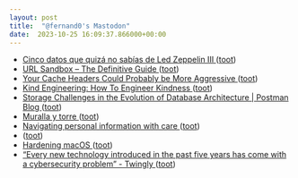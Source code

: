 ```yaml
---
layout: post
title:  "@fernand0's Mastodon"
date:  2023-10-25 16:09:37.866000+00:00
---
```

*  [Cinco datos que quizá no sabías de Led Zeppelin III ](https://es.rollingstone.com/cinco-datos-que-quiza-no-sabias-de-led-zeppelin-iii) ([toot](https://mastodon.social/@fernand0/111296523656199964))
*  [URL Sandbox – The Definitive Guide ](https://catonmat.net/url-sandbo) ([toot](https://mastodon.social/@fernand0/111296353934302300))
*  [Your Cache Headers Could Probably be More Aggressive ](https://macarthur.me/posts/more-aggressive-cache-headers) ([toot](https://mastodon.social/@fernand0/111296134480382661))
*  [Kind Engineering: How To Engineer Kindness ](https://kind.engineerin) ([toot](https://mastodon.social/@fernand0/111295852219637251))
*  [Storage Challenges in the Evolution of Database Architecture \| Postman Blog ](https://blog.postman.com/storage-challenges-in-the-evolution-of-database-architecture) ([toot](https://mastodon.social/@fernand0/111295654162599251))
*  [Muralla y torre ](https://www.flickr.com/photos/fernand0/53267468949) ([toot](https://mastodon.social/@fernand0/111295477258764884))
*  [Navigating personal information with care ](https://dev.37signals.com/navigating-personal-information-with-care) ([toot](https://mastodon.social/@fernand0/111295439821193365))
*  [ ](https://mastodon.social/@Healthcarer) ([toot](https://mastodon.social/@fernand0/111295096950965642))
*  [Hardening macOS ](https://www.bejarano.io/hardening-macos) ([toot](https://mastodon.social/@fernand0/111295093972796450))
*  [“Every new technology introduced in the past five years has come with a cybersecurity problem” - Twingly ](https://www.twingly.com/every-new-technology-introduced-in-the-past-five-years-has-come-with-a-cybersecurity-problem) ([toot](https://mastodon.social/@fernand0/111294842810242340))
